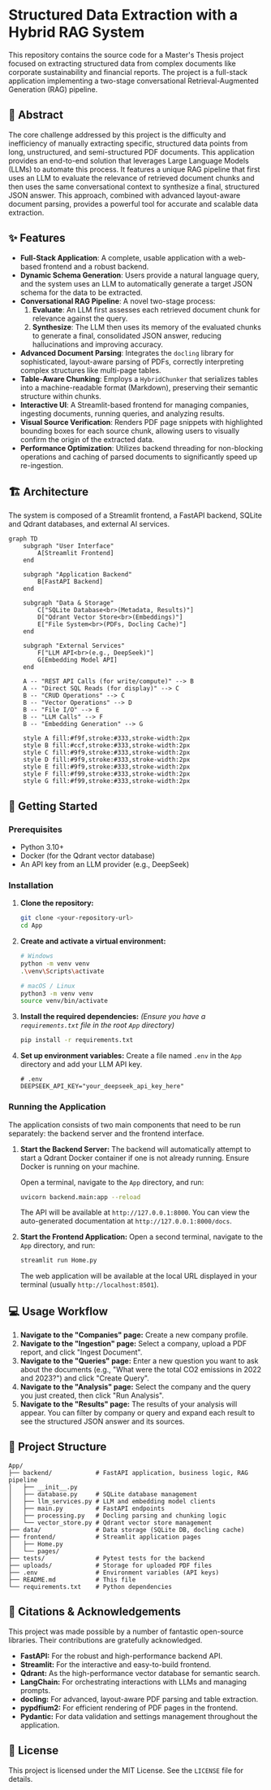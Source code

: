 # Structured Data Extraction with a Hybrid RAG System

This repository contains the source code for a Master's Thesis project focused on extracting structured data from complex documents like corporate sustainability and financial reports. The project is a full-stack application implementing a two-stage conversational Retrieval-Augmented Generation (RAG) pipeline.

## 📖 Abstract

The core challenge addressed by this project is the difficulty and inefficiency of manually extracting specific, structured data points from long, unstructured, and semi-structured PDF documents. This application provides an end-to-end solution that leverages Large Language Models (LLMs) to automate this process. It features a unique RAG pipeline that first uses an LLM to evaluate the relevance of retrieved document chunks and then uses the same conversational context to synthesize a final, structured JSON answer. This approach, combined with advanced layout-aware document parsing, provides a powerful tool for accurate and scalable data extraction.

## ✨ Features

- **Full-Stack Application**: A complete, usable application with a web-based frontend and a robust backend.
- **Dynamic Schema Generation**: Users provide a natural language query, and the system uses an LLM to automatically generate a target JSON schema for the data to be extracted.
- **Conversational RAG Pipeline**: A novel two-stage process:
  1.  **Evaluate**: An LLM first assesses each retrieved document chunk for relevance against the query.
  2.  **Synthesize**: The LLM then uses its memory of the evaluated chunks to generate a final, consolidated JSON answer, reducing hallucinations and improving accuracy.
- **Advanced Document Parsing**: Integrates the `docling` library for sophisticated, layout-aware parsing of PDFs, correctly interpreting complex structures like multi-page tables.
- **Table-Aware Chunking**: Employs a `HybridChunker` that serializes tables into a machine-readable format (Markdown), preserving their semantic structure within chunks.
- **Interactive UI**: A Streamlit-based frontend for managing companies, ingesting documents, running queries, and analyzing results.
- **Visual Source Verification**: Renders PDF page snippets with highlighted bounding boxes for each source chunk, allowing users to visually confirm the origin of the extracted data.
- **Performance Optimization**: Utilizes backend threading for non-blocking operations and caching of parsed documents to significantly speed up re-ingestion.

## 🏗️ Architecture

The system is composed of a Streamlit frontend, a FastAPI backend, SQLite and Qdrant databases, and external AI services.

```mermaid
graph TD
    subgraph "User Interface"
        A[Streamlit Frontend]
    end

    subgraph "Application Backend"
        B[FastAPI Backend]
    end

    subgraph "Data & Storage"
        C["SQLite Database<br>(Metadata, Results)"]
        D["Qdrant Vector Store<br>(Embeddings)"]
        E["File System<br>(PDFs, Docling Cache)"]
    end

    subgraph "External Services"
        F["LLM API<br>(e.g., DeepSeek)"]
        G[Embedding Model API]
    end

    A -- "REST API Calls (for write/compute)" --> B
    A -- "Direct SQL Reads (for display)" --> C
    B -- "CRUD Operations" --> C
    B -- "Vector Operations" --> D
    B -- "File I/O" --> E
    B -- "LLM Calls" --> F
    B -- "Embedding Generation" --> G

    style A fill:#f9f,stroke:#333,stroke-width:2px
    style B fill:#ccf,stroke:#333,stroke-width:2px
    style C fill:#9f9,stroke:#333,stroke-width:2px
    style D fill:#9f9,stroke:#333,stroke-width:2px
    style E fill:#9f9,stroke:#333,stroke-width:2px
    style F fill:#f99,stroke:#333,stroke-width:2px
    style G fill:#f99,stroke:#333,stroke-width:2px
```

## 🚀 Getting Started

### Prerequisites

- Python 3.10+
- Docker (for the Qdrant vector database)
- An API key from an LLM provider (e.g., DeepSeek)

### Installation

1.  **Clone the repository:**
    ```bash
    git clone <your-repository-url>
    cd App
    ```

2.  **Create and activate a virtual environment:**
    ```bash
    # Windows
    python -m venv venv
    .\venv\Scripts\activate

    # macOS / Linux
    python3 -m venv venv
    source venv/bin/activate
    ```

3.  **Install the required dependencies:**
    *(Ensure you have a `requirements.txt` file in the root `App` directory)*
    ```bash
    pip install -r requirements.txt
    ```

4.  **Set up environment variables:**
    Create a file named `.env` in the `App` directory and add your LLM API key.

    ```env
    # .env
    DEEPSEEK_API_KEY="your_deepseek_api_key_here"
    ```

### Running the Application

The application consists of two main components that need to be run separately: the backend server and the frontend interface.

1.  **Start the Backend Server:**
    The backend will automatically attempt to start a Qdrant Docker container if one is not already running. Ensure Docker is running on your machine.

    Open a terminal, navigate to the `App` directory, and run:
    ```bash
    uvicorn backend.main:app --reload
    ```
    The API will be available at `http://127.0.0.1:8000`. You can view the auto-generated documentation at `http://127.0.0.1:8000/docs`.

2.  **Start the Frontend Application:**
    Open a second terminal, navigate to the `App` directory, and run:
    ```bash
    streamlit run Home.py
    ```
    The web application will be available at the local URL displayed in your terminal (usually `http://localhost:8501`).

## 💻 Usage Workflow

1.  **Navigate to the "Companies" page:** Create a new company profile.
2.  **Navigate to the "Ingestion" page:** Select a company, upload a PDF report, and click "Ingest Document".
3.  **Navigate to the "Queries" page:** Enter a new question you want to ask about the documents (e.g., "What were the total CO2 emissions in 2022 and 2023?") and click "Create Query".
4.  **Navigate to the "Analysis" page:** Select the company and the query you just created, then click "Run Analysis".
5.  **Navigate to the "Results" page:** The results of your analysis will appear. You can filter by company or query and expand each result to see the structured JSON answer and its sources.

## 📂 Project Structure

```
App/
├── backend/            # FastAPI application, business logic, RAG pipeline
│   ├── __init__.py
│   ├── database.py     # SQLite database management
│   ├── llm_services.py # LLM and embedding model clients
│   ├── main.py         # FastAPI endpoints
│   ├── processing.py   # Docling parsing and chunking logic
│   └── vector_store.py # Qdrant vector store management
├── data/               # Data storage (SQLite DB, docling cache)
├── frontend/           # Streamlit application pages
│   ├── Home.py
│   └── pages/
├── tests/              # Pytest tests for the backend
├── uploads/            # Storage for uploaded PDF files
├── .env                # Environment variables (API keys)
├── README.md           # This file
└── requirements.txt    # Python dependencies
```

## 🙏 Citations & Acknowledgements

This project was made possible by a number of fantastic open-source libraries. Their contributions are gratefully acknowledged.

- **FastAPI:** For the robust and high-performance backend API.
- **Streamlit:** For the interactive and easy-to-build frontend.
- **Qdrant:** As the high-performance vector database for semantic search.
- **LangChain:** For orchestrating interactions with LLMs and managing prompts.
- **docling:** For advanced, layout-aware PDF parsing and table extraction.
- **pypdfium2:** For efficient rendering of PDF pages in the frontend.
- **Pydantic:** For data validation and settings management throughout the application.

## 📄 License

This project is licensed under the MIT License. See the `LICENSE` file for details.
